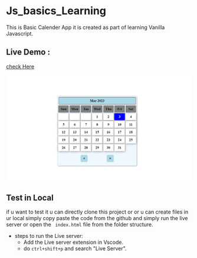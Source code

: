 # Js_basics_Learning

This is Basic Calender App it is created as part of learning Vanilla Javascript.

## Live Demo : 
[check Here](https://basic-calender-app.netlify.app/)

<div align="center">

![Alt text](image.jpg)
</div>

## Test in Local
if u want to test it u can directly clone this project or or u can create files in ur local simply copy paste the code from the github and simply run the live server or open the ``` index.html``` file from the folder structure.

+ steps to run the Live server:
    + Add the Live server extension in Vscode.
    + do ``` ctrl+shift+p ``` and search "Live Server".


